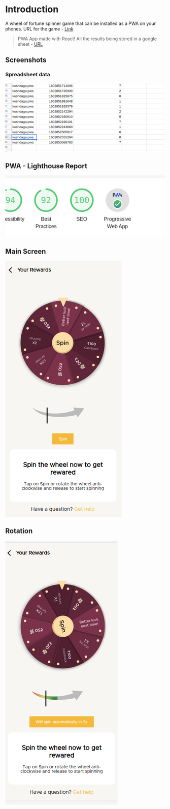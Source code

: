 # Introduction

A wheel of fortune spinner game that can be installed as a PWA on your phones. URL for the game - [Link](https://fortune-game.netlify.app)

> PWA App made with React! All the results being stored in a google sheet - [URL](https://docs.google.com/spreadsheets/d/1f_kNiKPon6y7vmHG3j1BaebXnRjHLeszGASUpCjl01I/edit?usp=sharing)

## Screenshots

### Spreadsheet data

![image](./src/assets/2020-10-16_18-33.png)

## PWA - Lighthouse Report

![image](./src/assets/lighthouse.png)

## Main Screen

![image](./src/assets/main-screen.png)

## Rotation

![image](./src/assets/rotation.png)
